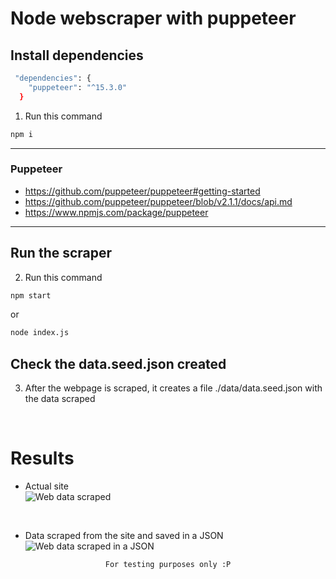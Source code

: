 # Node webscraper with puppeteer

## Install dependencies
```bash
 "dependencies": {
    "puppeteer": "^15.3.0"
  }
```

1. Run this command
```bash
npm i
```

<hr>

### Puppeteer
- https://github.com/puppeteer/puppeteer#getting-started
- https://github.com/puppeteer/puppeteer/blob/v2.1.1/docs/api.md
- https://www.npmjs.com/package/puppeteer


<hr>

## Run the scraper

2. Run this command

```bash
npm start
```
or

```bash
node index.js
```

## Check the data.seed.json created

3. After the webpage is scraped, it creates a file ./data/data.seed.json with the data scraped

<br>

# Results
- Actual site <br>
![Web data scraped](https://user-images.githubusercontent.com/14861253/177007945-8d224eb5-f966-4c3b-bd66-a28b80d23b97.png)
<br>

- Data scraped from the site and saved in a JSON<br>
![Web data scraped in a JSON](https://user-images.githubusercontent.com/14861253/177024167-45079d94-b099-47ba-ad6e-045ead2792aa.png)


<div align="center">

```
For testing purposes only :P
```

</div>
